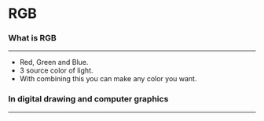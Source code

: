 # RGB
### What is RGB
---
- Red, Green and Blue.
- 3 source color of light.
- With combining this you can make any color you want. 


### In digital drawing and computer graphics
---

